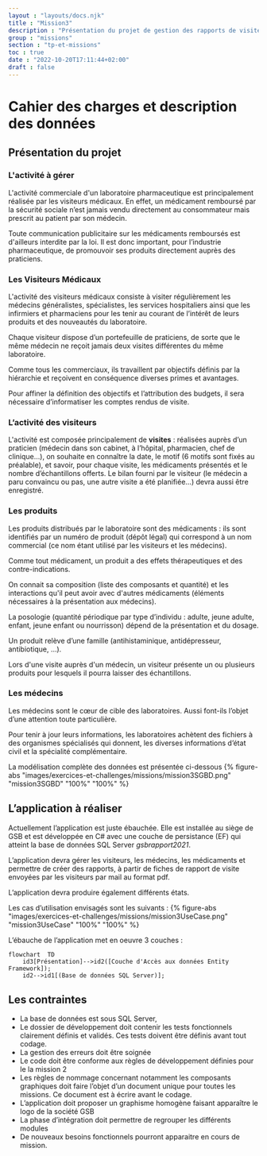 ```yaml
---
layout : "layouts/docs.njk"
title : "Mission3"
description : "Présentation du projet de gestion des rapports de visite"
group : "missions"
section : "tp-et-missions"
toc : true
date : "2022-10-20T17:11:44+02:00"
draft : false
---
```


# Cahier des charges et description des données

## Présentation du projet
### L'activité à gérer
L'activité commerciale d'un laboratoire pharmaceutique est principalement réalisée par les visiteurs médicaux. En effet, 
un médicament remboursé par la sécurité sociale n’est jamais vendu directement au consommateur mais prescrit au patient 
par son médecin.

Toute communication publicitaire sur les médicaments remboursés est d'ailleurs interdite par la loi. Il est donc 
important, pour l’industrie pharmaceutique, de promouvoir ses produits directement auprès des praticiens. 

### Les Visiteurs Médicaux
L'activité des visiteurs médicaux consiste à visiter régulièrement les médecins généralistes, spécialistes, les services 
hospitaliers ainsi que les infirmiers et pharmaciens pour les tenir au courant de l’intérêt de leurs produits et des 
nouveautés du laboratoire.

Chaque visiteur dispose d’un portefeuille de praticiens, de sorte que le même médecin ne reçoit jamais deux visites 
différentes du même laboratoire.

Comme tous les commerciaux, ils travaillent par objectifs définis par la hiérarchie et reçoivent en conséquence diverses 
primes et avantages.

Pour affiner la définition des objectifs et l’attribution des budgets, il sera nécessaire d’informatiser les comptes 
rendus de visite.

### L’activité des visiteurs
L'activité  est composée principalement de **visites** : réalisées auprès d’un praticien (médecin dans son cabinet,
à l’hôpital, pharmacien, chef de clinique…), on souhaite en connaître la date, le motif (6 motifs sont fixés au préalable),
et savoir, pour chaque visite, les médicaments présentés et le nombre d’échantillons offerts. Le bilan fourni par le 
visiteur (le médecin a paru convaincu ou pas, une autre visite a été planifiée…) devra aussi être enregistré.

### Les produits
Les produits distribués par le laboratoire sont des médicaments : ils sont identifiés par un numéro de produit 
(dépôt légal) qui correspond à un nom commercial (ce nom étant utilisé par les visiteurs et les médecins).

Comme tout médicament, un produit a des effets thérapeutiques et des contre-indications.

On connait sa composition (liste des composants et quantité) et les interactions qu'il peut avoir avec d'autres 
médicaments (éléments nécessaires à la présentation aux médecins).

La posologie (quantité périodique par type d’individu : adulte, jeune adulte, enfant, jeune enfant ou nourrisson) 
dépend de la présentation et du dosage.

Un produit relève d’une famille (antihistaminique, antidépresseur, antibiotique, …).

Lors d'une visite auprès d'un médecin, un visiteur présente un ou plusieurs produits pour lesquels il pourra laisser 
des échantillons. 

### Les médecins
Les médecins sont le cœur de cible des laboratoires. Aussi font-ils l’objet d’une attention toute particulière.

Pour tenir à jour leurs informations, les laboratoires achètent des fichiers à des organismes spécialisés qui donnent, 
les diverses informations d’état civil et la spécialité complémentaire.

La modélisation complète des données est présentée ci-dessous
{% figure-abs "images/exercices-et-challenges/missions/mission3SGBD.png" "mission3SGBD"  "100%" "100%" %}

## L’application à réaliser
Actuellement l’application est juste ébauchée. Elle est installée au siège de GSB et est développée en C# avec une couche
de persistance (EF) qui atteint la base de données SQL Server *gsbrapport2021*.

L’application devra gérer les visiteurs, les médecins, les médicaments et permettre de créer des rapports, à partir de 
fiches de rapport de visite envoyées par les visiteurs par mail au format pdf.

L’application devra produire également différents états.

Les cas d’utilisation envisagés sont les suivants :
{% figure-abs "images/exercices-et-challenges/missions/mission3UseCase.png" "mission3UseCase" "100%" "100%" %}

L’ébauche de l’application met en oeuvre 3 couches :
```mermaid
flowchart  TD
    id3[Présentation]-->id2([Couche d'Accès aux données Entity Framework]);
    id2-->id1[(Base de données SQL Server)];
```
## Les contraintes
- La base de données est sous SQL Server,
- Le dossier de développement doit contenir les tests fonctionnels clairement définis et validés. Ces tests doivent être définis avant tout codage.
- La gestion des erreurs doit être soignée
- Le code doit être conforme aux règles de développement définies pour le la mission 2
- Les règles de nommage concernant notamment les composants graphiques doit faire l’objet d’un document unique pour toutes les missions. Ce document est à écrire avant le codage.
- L’application doit  proposer un graphisme homogène faisant apparaître le logo de la société GSB
- La phase d’intégration doit permettre de regrouper les différents modules
- De nouveaux besoins fonctionnels pourront apparaitre en cours de mission.



